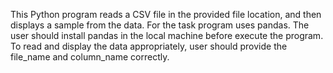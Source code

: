 This Python program reads a CSV file in the provided file location, and then displays a sample from the data.
For the task program uses pandas. 
The user should install pandas in the local machine before execute the program.
To read and display the data appropriately, user should provide the file_name and column_name correctly. 